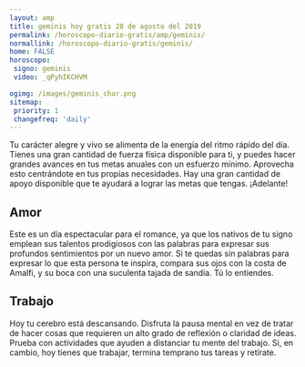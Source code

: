 ```yaml
---
layout: amp
title: geminis hoy gratis 28 de agosto del 2019 
permalink: /horoscopo-diario-gratis/amp/geminis/
normallink: /horoscopo-diario-gratis/geminis/
home: FALSE
horoscopo:
 signo: geminis
 video: _qPyhIKCHVM

ogimg: /images/geminis_char.png
sitemap:
 priority: 1
 changefreq: 'daily'
---
```



Tu carácter alegre y vivo se alimenta de la energía del ritmo rápido del día. Tienes una gran cantidad de fuerza física disponible para ti, y puedes hacer grandes avances en tus metas anuales con un esfuerzo mínimo. Aprovecha esto centrándote en tus propias necesidades. Hay una gran cantidad de apoyo disponible que te ayudará a lograr las metas que tengas. ¡Adelante!

## Amor

Este es un día espectacular para el romance, ya que los nativos de tu signo emplean sus talentos prodigiosos con las palabras para expresar sus profundos sentimientos por un nuevo amor. Si te quedas sin palabras para expresar lo que esta persona te inspira, compara sus ojos con la costa de Amalfi, y su boca con una suculenta tajada de sandía. Tú lo entiendes.

## Trabajo

Hoy tu cerebro está descansando. Disfruta la pausa mental en vez de tratar de hacer cosas que requieren un alto grado de reflexión o claridad de ideas. Prueba con actividades que ayuden a distanciar tu mente del trabajo. Si, en cambio, hoy tienes que trabajar, termina temprano tus tareas y retírate.